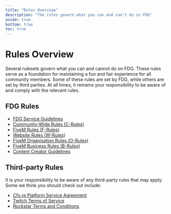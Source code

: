 ```yaml
---
title: "Rules Overview"
description: "The rules govern what you can and can't do in FDG"
aside: true
bottom: true
toc: true
---
```


# Rules Overview

Several rulesets govern what you can and cannot do on FDG. These rules serve as a foundation for maintaining a fun and fair experience for all community members. Some of these rules are set by FDG, while others are set by third parties. At all times, it remains your responsibility to be aware of and comply with the relevant rules.

## FDG Rules

- [FDG Service Guidelines]()
- [Community-Wide Rules (C-Rules)]()
- [FiveM Rules (F-Rules)]()
- [Website Rules (W-Rules)]()
- [FiveM Organisation Rules (O-Rules)]()
- [FiveM Business Rules (B-Rules)]()
- [Content Creator Guidelines]()

## Third-party Rules

It is your responsibility to be aware of any third-party rules that may apply. Some we think you should check out include:

- [Cfx.re Platform Service Agreement](https://runtime.fivem.net/fivem-service-agreement-4.pdf)
- [Twitch Terms of Service](https://www.twitch.tv/p/en/legal/terms-of-service/)
- [Rockstar Terms and Conditions](https://www.rockstargames.com/legal)


